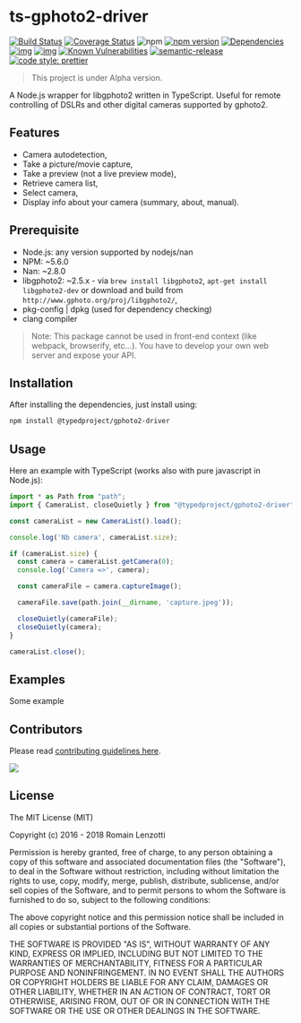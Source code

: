 # ts-gphoto2-driver

[![Build Status](https://travis-ci.org/TypedProject/ts-gphoto2-driver.svg?branch=master)](https://travis-ci.org/TypedProject/ts-gphoto2-driver)
[![Coverage Status](https://coveralls.io/repos/github/TypedProject/ts-gphoto2-driver/badge.svg?branch=master)](https://coveralls.io/github/TypedProject/ts-gphoto2-driver?branch=master)
![npm](https://img.shields.io/npm/dm/%40typedproject%2Fgphoto2-driver.svg)
[![npm version](https://badge.fury.io/js/%40typedproject%2Fgphoto2-driver.svg)](https://badge.fury.io/js/%40typedproject%2Fgphoto2-driver)
[![Dependencies](https://david-dm.org/romakita/ts-gphoto2-driver.svg)](https://david-dm.org/romakita/ts-gphoto2-driver#info=dependencies)
[![img](https://david-dm.org/romakita/ts-gphoto2-driver/dev-status.svg)](https://david-dm.org/romakita/ts-gphoto2-driver/#info=devDependencies)
[![img](https://david-dm.org/romakita/ts-gphoto2-driver/peer-status.svg)](https://david-dm.org/romakita/ts-gphoto2-driver/#info=peerDependenciess)
[![Known Vulnerabilities](https://snyk.io/test/github/romakita/ts-gphoto2-driver/badge.svg)](https://snyk.io/test/github/romakita/ts-gphoto2-driver)
[![semantic-release](https://img.shields.io/badge/%20%20%F0%9F%93%A6%F0%9F%9A%80-semantic--release-e10079.svg)](https://github.com/semantic-release/semantic-release)
[![code style: prettier](https://img.shields.io/badge/code_style-prettier-ff69b4.svg?style=flat-square)](https://github.com/prettier/prettier)

> This project is under Alpha version.

A Node.js wrapper for libgphoto2 written in TypeScript. Useful for remote controlling of DSLRs and other digital cameras supported by gphoto2.

## Features

 - Camera autodetection,
 - Take a picture/movie capture,
 - Take a preview (not a live preview mode),
 - Retrieve camera list,
 - Select camera,
 - Display info about your camera (summary, about, manual).

## Prerequisite

 - Node.js: any version supported by nodejs/nan
 - NPM: ~5.6.0
 - Nan: ~2.8.0
 - libgphoto2: ~2.5.x - via `brew install libgphoto2`, `apt-get install libgphoto2-dev` or download and build from `http://www.gphoto.org/proj/libgphoto2/`,
 - pkg-config | dpkg (used for dependency checking)
 - clang compiler

> Note: This package cannot be used in front-end context (like webpack, browserify, etc...). You have to develop your own web server and expose your API.

## Installation

After installing the dependencies, just install using:

```bash
npm install @typedproject/gphoto2-driver
```

## Usage

Here an example with TypeScript (works also with pure javascript in Node.js):

```typescript
import * as Path from "path";
import { CameraList, closeQuietly } from "@typedproject/gphoto2-driver";

const cameraList = new CameraList().load();

console.log('Nb camera', cameraList.size);

if (cameraList.size) {
  const camera = cameraList.getCamera(0);
  console.log('Camera =>', camera);

  const cameraFile = camera.captureImage();

  cameraFile.save(path.join(__dirname, 'capture.jpeg'));

  closeQuietly(cameraFile);
  closeQuietly(camera);
}

cameraList.close();
```

## Examples

Some example

## Contributors
Please read [contributing guidelines here](./CONTRIBUTING.md).

<a href="https://github.com/romakita/ts-express-decorators/graphs/contributors"><img src="https://opencollective.com/tsed/contributors.svg?width=890" /></a>

## License

The MIT License (MIT)

Copyright (c) 2016 - 2018 Romain Lenzotti

Permission is hereby granted, free of charge, to any person obtaining a copy of this software and associated documentation files (the "Software"), to deal in the Software without restriction, including without limitation the rights to use, copy, modify, merge, publish, distribute, sublicense, and/or sell copies of the Software, and to permit persons to whom the Software is furnished to do so, subject to the following conditions:

The above copyright notice and this permission notice shall be included in all copies or substantial portions of the Software.

THE SOFTWARE IS PROVIDED "AS IS", WITHOUT WARRANTY OF ANY KIND, EXPRESS OR IMPLIED, INCLUDING BUT NOT LIMITED TO THE WARRANTIES OF MERCHANTABILITY, FITNESS FOR A PARTICULAR PURPOSE AND NONINFRINGEMENT. IN NO EVENT SHALL THE AUTHORS OR COPYRIGHT HOLDERS BE LIABLE FOR ANY CLAIM, DAMAGES OR OTHER LIABILITY, WHETHER IN AN ACTION OF CONTRACT, TORT OR OTHERWISE, ARISING FROM, OUT OF OR IN CONNECTION WITH THE SOFTWARE OR THE USE OR OTHER DEALINGS IN THE SOFTWARE.

[travis]: https://travis-ci.org/

